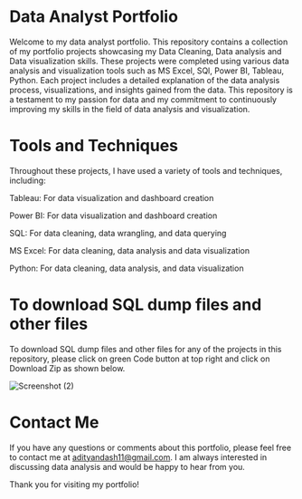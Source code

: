 # Data Analyst Portfolio
Welcome to my data analyst portfolio. This repository contains a collection of my portfolio projects showcasing my Data Cleaning, Data analysis and Data visualization skills. These projects were completed using various data analysis and visualization tools such as MS Excel, SQl, Power BI, Tableau, Python. Each project includes a detailed explanation of the data analysis process, visualizations, and insights gained from the data. This repository is a testament to my passion for data and my commitment to continuously improving my skills in the field of data analysis and visualization.

# Tools and Techniques
Throughout these projects, I have used a variety of tools and techniques, including:

Tableau: For data visualization and dashboard creation

Power BI: For data visualization and dashboard creation

SQL: For data cleaning, data wrangling, and data querying

MS Excel: For data cleaning, data analysis and data visualization

Python: For data cleaning, data analysis, and data visualization

# To download SQL dump files and other files
To download SQL dump files and other files for any of the projects in this repository, please click on green Code button at top right and click on Download Zip as shown below.

![Screenshot (2)](https://user-images.githubusercontent.com/124863551/233480920-aa9ae3f6-0790-49b0-a86d-4b62aeac8126.png)

# Contact Me
If you have any questions or comments about this portfolio, please feel free to contact me at adityandash11@gmail.com. I am always interested in discussing data analysis and would be happy to hear from you.

Thank you for visiting my portfolio!

